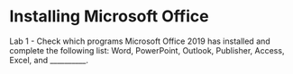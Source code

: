# Installing Microsoft Office

Lab 1 - Check which programs Microsoft Office 2019 has installed and complete the following list: Word, PowerPoint, Outlook, Publisher, Access, Excel, and __________.
>

